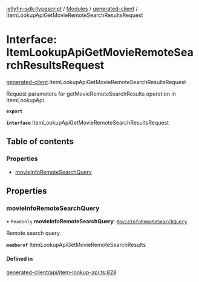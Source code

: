 [jellyfin-sdk-typescript](../README.md) / [Modules](../modules.md) / [generated-client](../modules/generated_client.md) / ItemLookupApiGetMovieRemoteSearchResultsRequest

# Interface: ItemLookupApiGetMovieRemoteSearchResultsRequest

[generated-client](../modules/generated_client.md).ItemLookupApiGetMovieRemoteSearchResultsRequest

Request parameters for getMovieRemoteSearchResults operation in ItemLookupApi.

**`export`**

**`interface`** ItemLookupApiGetMovieRemoteSearchResultsRequest

## Table of contents

### Properties

- [movieInfoRemoteSearchQuery](generated_client.ItemLookupApiGetMovieRemoteSearchResultsRequest.md#movieinforemotesearchquery)

## Properties

### movieInfoRemoteSearchQuery

• `Readonly` **movieInfoRemoteSearchQuery**: [`MovieInfoRemoteSearchQuery`](generated_client.MovieInfoRemoteSearchQuery.md)

Remote search query.

**`memberof`** ItemLookupApiGetMovieRemoteSearchResults

#### Defined in

[generated-client/api/item-lookup-api.ts:828](https://github.com/thornbill/jellyfin-sdk-typescript/blob/644c849/src/generated-client/api/item-lookup-api.ts#L828)
